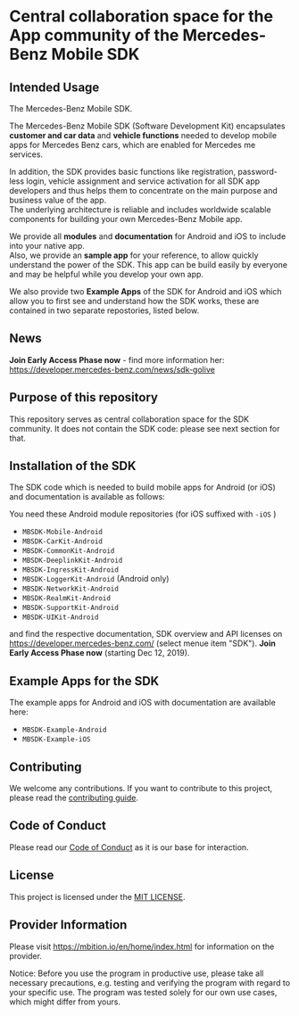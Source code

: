 <!-- SPDX-License-Identifier: MIT -->
# Central collaboration space for the App community of the Mercedes-Benz Mobile SDK  

## Intended Usage

The Mercedes-Benz Mobile SDK.

The Mercedes-Benz Mobile SDK (Software Development Kit) encapsulates **customer and car data** and **vehicle functions** needed to develop mobile apps for Mercedes Benz cars, which are enabled for Mercedes me services. 

In addition, the SDK provides basic functions like registration, password-less login, vehicle assignment and service activation for all SDK app developers and thus helps them to concentrate on the main purpose and business value of the app.\
The underlying architecture is reliable and includes worldwide scalable components for building your own Mercedes-Benz Mobile app.

We provide all **modules** and **documentation** for Android and iOS to include into your native app.\
Also, we provide an **sample app** for your reference, to allow quickly understand the power of the SDK. This app can be build easily by everyone and may be helpful while you develop your own app. 

We also provide two **Example Apps** of the SDK for Android and iOS which allow you to first see and understand how the SDK works, these are contained in two separate repostories, listed below.

## News 
**Join Early Access Phase now** - find more information her:  https://developer.mercedes-benz.com/news/sdk-golive

## Purpose of this repository
This repository serves as central collaboration space for the SDK community. It does not contain the SDK code: please see next section for that.  

## Installation of the SDK

The SDK code which is needed to build mobile apps for Android (or iOS) and documentation is available as follows: 

You need these Android module repositories (for iOS suffixed with `-iOS` )
 - `MBSDK-Mobile-Android`
 - `MBSDK-CarKit-Android`
 - `MBSDK-CommonKit-Android`
 - `MBSDK-DeeplinkKit-Android`
 - `MBSDK-IngressKit-Android`
 - `MBSDK-LoggerKit-Android` (Android only)
 - `MBSDK-NetworkKit-Android`
 - `MBSDK-RealmKit-Android`
 - `MBSDK-SupportKit-Android`
 - `MBSDK-UIKit-Android`
 
and find the respective documentation, SDK overview and API licenses on https://developer.mercedes-benz.com/ (select menue item "SDK"). **Join Early Access Phase now** (starting Dec 12, 2019).

## Example Apps for the SDK

The example apps for Android and iOS with documentation are available here: 
 - `MBSDK-Example-Android`
 - `MBSDK-Example-iOS`

## Contributing

We welcome any contributions.
If you want to contribute to this project, please read the [contributing guide](CONTRIBUTING.md).

## Code of Conduct

Please read our [Code of Conduct](https://github.com/Daimler/daimler-foss/blob/master/CODE_OF_CONDUCT.md) as it is our base for interaction.

## License

This project is licensed under the [MIT LICENSE](LICENSE).

## Provider Information

Please visit <https://mbition.io/en/home/index.html> for information on the provider.

Notice: Before you use the program in productive use, please take all necessary precautions,
e.g. testing and verifying the program with regard to your specific use.
The program was tested solely for our own use cases, which might differ from yours.
